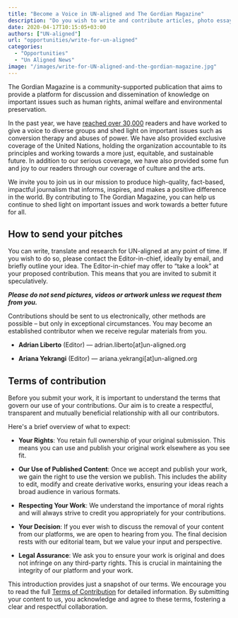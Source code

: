 ```yaml
---
title: "Become a Voice in UN-aligned and The Gordian Magazine"
description: "Do you wish to write and contribute articles, photo essays, analyses, interviews and much more to The Gordian Magazine?"
date: 2020-04-17T10:15:05+03:00
authors: ["UN-aligned"]
url: "opportunities/write-for-un-aligned"
categories: 
  - "Opportunities"
  - "Un Aligned News"
image: "/images/write-for-UN-aligned-and-the-gordian-magazine.jpg"
---
```

The Gordian Magazine is a community-supported publication that aims to provide a platform for discussion and dissemination of knowledge on important issues such as human rights, animal welfare and environmental preservation.

In the past year, we have [reached over 30,000](https://un-aligned.org/un-aligned-news/there-is-citizen-journalism-and-there-is-the-gordian/) readers and have worked to give a voice to diverse groups and shed light on important issues such as conversion therapy and abuses of power. We have also provided exclusive coverage of the United Nations, holding the organization accountable to its principles and working towards a more just, equitable, and sustainable future. In addition to our serious coverage, we have also provided some fun and joy to our readers through our coverage of culture and the arts.

We invite you to join us in our mission to produce high-quality, fact-based, impactful journalism that informs, inspires, and makes a positive difference in the world. By contributing to The Gordian Magazine, you can help us continue to shed light on important issues and work towards a better future for all.

## **How to send your pitches**

You can write, translate and research for UN-aligned at any point of time. If you wish to do so, please contact the Editor-in-chief, ideally by email, and briefly outline your idea. The Editor-in-chief may offer to “take a look” at your proposed contribution. This means that you are invited to submit it speculatively.

**_Please do not send pictures, videos or artwork unless we request them from you._**

Contributions should be sent to us electronically, other methods are possible – but only in exceptional circumstances. You may become an established contributor when we receive regular materials from you.

- **Adrian Liberto** (Editor) — adrian.liberto\[at\]un-aligned.org

- **Ariana Yekrangi** (Editor) — ariana.yekrangi\[at\]un-aligned.org

## Terms of contribution

Before you submit your work, it is important to understand the terms that govern our use of your contributions. Our aim is to create a respectful, transparent and mutually beneficial relationship with all our contributors.

Here's a brief overview of what to expect:

- **Your Rights**: You retain full ownership of your original submission. This means you can use and publish your original work elsewhere as you see fit.

- **Our Use of Published Content**: Once we accept and publish your work, we gain the right to use the version we publish. This includes the ability to edit, modify and create derivative works, ensuring your ideas reach a broad audience in various formats.

- **Respecting Your Work**: We understand the importance of moral rights and will always strive to credit you appropriately for your contributions.

- **Your Decision**: If you ever wish to discuss the removal of your content from our platforms, we are open to hearing from you. The final decision rests with our editorial team, but we value your input and perspective.

- **Legal Assurance**: We ask you to ensure your work is original and does not infringe on any third-party rights. This is crucial in maintaining the integrity of our platform and your work.

This introduction provides just a snapshot of our terms. We encourage you to read the full [Terms of Contribution](https://docs.google.com/document/d/1ANJ0zABZYiesnEGK2776wt_0UIsQEIWbgJd5wuvKMYs/edit?usp=sharing) for detailed information. By submitting your content to us, you acknowledge and agree to these terms, fostering a clear and respectful collaboration.
